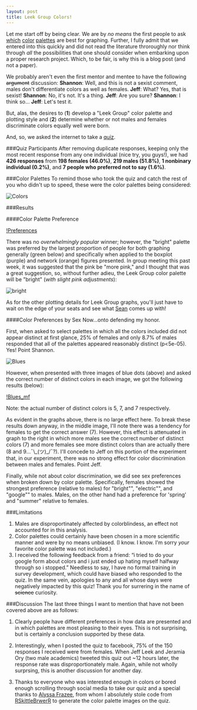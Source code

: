 ```yaml
---
layout: post
title: Leek Group Colors! 
---
```



Let me start off by being clear. We are by *no means* the first people to ask [which](http://colorbrewer2.org/) [color](https://github.com/karthik/wesanderson) [palettes](https://github.com/dill/beyonce) are best for graphing. Further, I fully admit that we entered into this quickly and did not read the literature throroughly nor think through *all* the possibilities that one should consider when embarking upon a proper research project. Which, to be fair, is why this is a blog post (and not a paper). 

We probably aren't even the first mentor and mentee to have the following ~~argument~~ discussion:
**Shannon**: Well, and this is not a sexist comment, males don't differentiate colors as well as females.
**Jeff**: What? Yes, that is sexist!
**Shannon**: No, it's not. It's a thing.
**Jeff**: Are you sure?
**Shannon**: I think so...
**Jeff**: Let's test it.

But, alas, the desires to (**1**) develop a "Leek Group" color palette and plotting style and (**2**) determine whether or not males and females discriminate colors equally well were born. 

And, so, we asked the internet to take a [quiz](https://goo.gl/forms/rKbea6EWKxFdNpOw2). 

###Quiz Participants
After removing duplicate responses, keeping only the most recent response from any one individual (nice try, you guys!), we had **426 responses** from **198 females (46.0%)**, **219 males (51.8%)**, **1 nonbinary individual (0.2%)**, and **7 people who preferred not to say (1.6%)**. 

###Color Palettes
To remind those who took the quiz and catch the rest of you who didn't up to speed, these were the color palettes being considered:

![Colors]("images/ShanColors.png")

###Results

####Color Palette Preference

[!Preferences]("https://github.com/ShanEllis/ShanEllis.github.io/tree/master/images/PalettePreference.png")

There was no *overwhelmingly popular* winner; however, the "bright" palette was preferred by the largest proportion of people for both graphing generally (green below) and specifically when applied to the boxplot (purple) and network (orange) figures presented. In group meeting this past week, it was suggested that the pink be "more pink," and I thought that was a great suggestion, so, without further adieu, the Leek Group color palette will be "bright" (*with slight pink adjustments*):

![bright]("https://github.com/ShanEllis/ShanEllis.github.io/tree/master/images/bright.png")

As for the other plotting details for Leek Group graphs, you'll just have to wait on the edge of your seats and see what [Sean](http://seankross.com/) comes up with!

####Color Preferences by Sex
Now...onto defending my honor. 

First, when asked to select palettes in which all the colors included did not appear distinct at first glance, 25% of females and only 8.7% of males responded that all of the palettes appeared reasonably distinct (p<5e-05). Yes! Point Shannon.

![Blues]("https://github.com/ShanEllis/ShanEllis.github.io/tree/master/images/Blues.png")

However, when presented with three images of blue dots (above) and asked the correct number of distinct colors in each image, we got the following results (below):

[!Blues_mf]("https://github.com/ShanEllis/ShanEllis.github.io/tree/master/images/Blues_mf.png")

Note: the actual number of distinct colors is 5, 7, and 7 respectively. 

As evident in the graphs above, there is no large effect here. To break these results down anyway, in the middle image, I'll note there was a tendency for females to get the correct answer (7). However, this effect is attenuated in graph to the right in which more males see the correct number of distinct colors (7) and more females see more distinct colors than are actually there (8 and 9...¯\\\_(ツ)_/¯?). I'll concede to Jeff on this portion of the experiment that, in our experiment, there was no strong effect for color discrimination between males and females. Point Jeff.

Finally, while not about color discrimination, we did see sex preferences when broken down by color palette. Specifically, females showed the strongest preference (relative to males) for "bright"", "electric"", and "google"" to males. Males, on the other hand had a preference for 'spring' and "summer" relative to females.
 
###Limitations
1. Males are disproportinately affected by colorblindess, an effect not accounted for in this analysis.
2. Color palettes could certainly have been chosen in a more scientific manner and were by no means unbiased. (I know. I know. I'm sorry *your* favorite color palette was not included.)
3. I received the following feedback from a friend: “i tried to do your google form about colors and i just ended up hating myself halfway through so i stopped.” Needless to say, I have no formal training in survey development, which could have biased who responded to the quiz. In the same vein, apologies to any and all whose days were negatively impacted by this quiz! Thank you for surrering in the name of ~~science~~ curiosity.

###Discussion
The last three things I want to mention that have not been covered above are as follows:

1. Clearly people have different preferences in how data are presented and in which palettes are most pleasing to their eyes. This is not surprising, but is certainly a conclusion supported by these data. 

2. Interestingly, when I posted the quiz to facebook, 75% of the 150 responses I received were from females. When Jeff Leek and Jeramia Ory (two male academics) tweeted this quiz out ~12 hours later, the response rate was disproportionately male. Again, while not wholly surprsing, this is another discussion for another day. 

3. Thanks to everyone who was interested enough in colors or bored enough scrolling through social media to take our quiz and a special thanks to [Alyssa Frazee](http://alyssafrazee.com/), from whom I absolutely stole code from [RSkittleBrwerR](https://github.com/alyssafrazee/RSkittleBrewer) to generate the color palette images on the quiz. 
